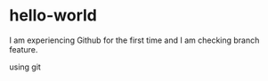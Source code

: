 # hello-world

I am experiencing Github for the first time and I am checking branch feature. 


using git 
